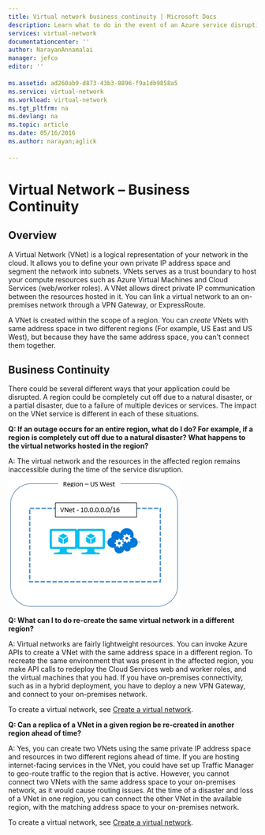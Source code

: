 ```yaml
---
title: Virtual network business continuity | Microsoft Docs
description: Learn what to do in the event of an Azure service disruption impacting Azure Virtual Networks.
services: virtual-network
documentationcenter: ''
author: NarayanAnnamalai
manager: jefco
editor: ''

ms.assetid: ad260ab9-d873-43b3-8896-f9a1db9858a5
ms.service: virtual-network
ms.workload: virtual-network
ms.tgt_pltfrm: na
ms.devlang: na
ms.topic: article
ms.date: 05/16/2016
ms.author: narayan;aglick

---
```

# Virtual Network – Business Continuity

## Overview
A Virtual Network (VNet) is a logical representation of your network in the cloud. It allows you to define your own private IP address space and segment the network into subnets. VNets serves as a trust boundary to host your compute resources such as Azure Virtual Machines and Cloud Services (web/worker roles). A VNet allows direct private IP communication between the resources hosted in it. You can link a virtual network to an on-premises network through a VPN Gateway, or ExpressRoute.

A VNet is created within the scope of a region. You can *create* VNets with same address space in two different regions (For example, US East and US West), but because they have the same address space, you can't connect them together. 

## Business Continuity

There could be several different ways that your application could be disrupted. A region could be completely cut off due to a natural disaster, or a partial disaster, due to a failure of multiple devices or services. The impact on the VNet service is different in each of these situations.

**Q: If an outage occurs for an entire region, what do I do? For example, if a region is completely cut off due to a natural disaster? What happens to the virtual networks hosted in the region?**

A: The virtual network and the resources in the affected region remains inaccessible during the time of the service disruption.

![Simple Virtual Network Diagram](./media/virtual-network-disaster-recovery-guidance/vnet.png)

**Q: What can I to do re-create the same virtual network in a different region?**

A: Virtual networks are fairly lightweight resources. You can invoke Azure APIs to create a VNet with the same address space in a different region. To recreate the same environment that was present in the affected region, you make API calls to redeploy the Cloud Services web and worker roles, and the virtual machines that you had. If you have on-premises connectivity, such as in a hybrid deployment, you have to deploy a new VPN Gateway, and connect to your on-premises network.

To create a virtual network, see [Create a virtual network](manage-virtual-network.md#create-a-virtual-network).

**Q: Can a replica of a VNet in a given region be re-created in another region ahead of time?**

A: Yes, you can create two VNets using the same private IP address space and resources in two different regions ahead of time. If you are hosting internet-facing services in the VNet, you could have set up Traffic Manager to geo-route traffic to the region that is active. However, you cannot connect two VNets with the same address space to your on-premises network, as it would cause routing issues. At the time of a disaster and loss of a VNet in one region, you can connect the other VNet in the available region, with the matching address space to your on-premises network.

To create a virtual network, see [Create a virtual network](manage-virtual-network.md#create-a-virtual-network).

